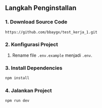 ## **Langkah Penginstallan**

### 1. Download Source Code

```bash
https://github.com/bbaygx/test_kerja_1.git
```
### 2. Konfigurasi Project

1. Rename file `.env.example` menjadi `.env`.


### 3. Install Dependencies

```bash
npm install
```

### 4. Jalankan Project

```bash
npm run dev
```

